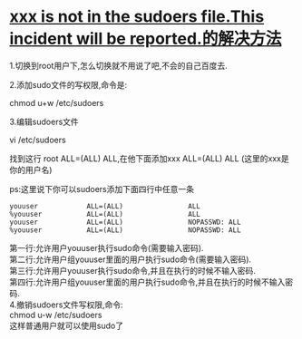 # [xxx is not in the sudoers file.This incident will be reported.的解决方法](http://www.cnblogs.com/xiaochaoyxc/p/6206481.html)

1.切换到root用户下,怎么切换就不用说了吧,不会的自己百度去.

2.添加sudo文件的写权限,命令是:

chmod u+w /etc/sudoers

3.编辑sudoers文件

vi /etc/sudoers

找到这行 root ALL=(ALL) ALL,在他下面添加xxx ALL=(ALL) ALL (这里的xxx是你的用户名)


ps:这里说下你可以sudoers添加下面四行中任意一条

```
youuser            ALL=(ALL)                ALL
%youuser           ALL=(ALL)                ALL
youuser            ALL=(ALL)                NOPASSWD: ALL
%youuser           ALL=(ALL)                NOPASSWD: ALL
```

第一行:允许用户youuser执行sudo命令(需要输入密码).<br>
第二行:允许用户组youuser里面的用户执行sudo命令(需要输入密码).<br>
第三行:允许用户youuser执行sudo命令,并且在执行的时候不输入密码.<br>
第四行:允许用户组youuser里面的用户执行sudo命令,并且在执行的时候不输入密码.<br>
4.撤销sudoers文件写权限,命令:<br>
chmod u-w /etc/sudoers<br>
这样普通用户就可以使用sudo了<br>